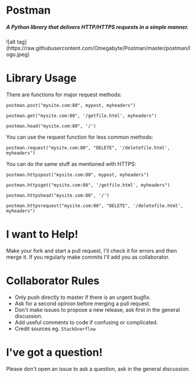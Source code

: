 # Postman
<h5><em>A Python library that delivers HTTP/HTTPS requests in a simple manner.</em></h5>
![alt tag](https://raw.githubusercontent.com/Omegabyte/Postman/master/postman/logo.jpeg)

# Library Usage
There are functions for major request methods:

`postman.post("mysite.com:80", mypost, myheaders")`

`postman.get("mysite.com:80", '/getfile.html', myheaders")`

`postman.head("mysite.com:80", '/')`

You can use the request function for less common methods:

`postman.request("mysite.com:80", "DELETE", '/deletefile.html', myheaders")`

You can do the same stuff as mentioned with HTTPS:

`postman.httpspost("mysite.com:80", mypost, myheaders")`

`postman.httpsget("mysite.com:80", '/getfile.html', myheaders")`

`postman.httpshead("mysite.com:80", '/')`

`postman.httpsrequest("mysite.com:80", "DELETE", '/deletefile.html', myheaders")`

# I want to Help!
Make your fork and start a pull request, I'll check it for errors and then merge it.
If you regularly make commits I'll add you as collaborator.

# Collaborator Rules
* Only push directly to master if there is an urgent bugfix.
* Ask for a second opinion before merging a pull request.
* Don't make issues to propose a new release, ask first in the general discussion.
* Add useful comments to code if confusing or complicated.
* Credit sources eg. `StackOverflow`

# I've got a question!
Please don't open an issue to ask a question, ask in the general discussion.
